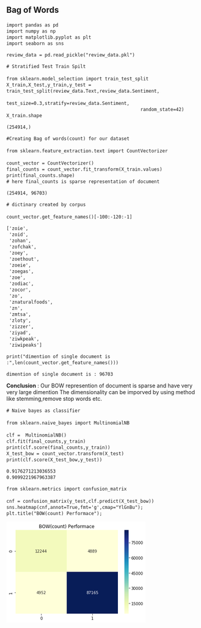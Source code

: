 
## Bag of Words

```
import pandas as pd 
import numpy as np
import matplotlib.pyplot as plt
import seaborn as sns

```


```
review_data = pd.read_pickle("review_data.pkl")
```


```
# Stratified Test Train Spilt

from sklearn.model_selection import train_test_split
X_train,X_test,y_train,y_test = train_test_split(review_data.Text,review_data.Sentiment,
                                                 test_size=0.3,stratify=review_data.Sentiment,
                                                 random_state=42)
X_train.shape
```




    (254914,)




```
#Creating Bag of words(count) for our dataset

from sklearn.feature_extraction.text import CountVectorizer

count_vector = CountVectorizer()
final_counts = count_vector.fit_transform(X_train.values)
print(final_counts.shape)
# here final_counts is sparse representation of document
```

    (254914, 96703)



```
# dictinary created by corpus

count_vector.get_feature_names()[-100:-120:-1]
```




    ['zoie',
     'zoid',
     'zohan',
     'zofchak',
     'zoey',
     'zoethout',
     'zoeie',
     'zoegas',
     'zoe',
     'zodiac',
     'zocor',
     'zo',
     'znaturalfoods',
     'zn',
     'zmtsa',
     'zloty',
     'zizzer',
     'ziyad',
     'ziwkpeak',
     'ziwipeaks']




```
print("dimention of single document is :",len(count_vector.get_feature_names()))
```

    dimention of single document is : 96703


**Conclusion** : Our BOW represention of document is sparse and have very very large dimention
The dimensionality can be imporved by using method like stemming,remove stop words etc.


```
# Naive bayes as classifier 

from sklearn.naive_bayes import MultinomialNB

clf =  MultinomialNB()
clf.fit(final_counts,y_train)
print(clf.score(final_counts,y_train))
X_test_bow = count_vector.transform(X_test)
print(clf.score(X_test_bow,y_test))
```

    0.9176271213036553
    0.9099221967963387



```
from sklearn.metrics import confusion_matrix

cnf = confusion_matrix(y_test,clf.predict(X_test_bow))
sns.heatmap(cnf,annot=True,fmt='g',cmap="YlGnBu");
plt.title("BOW(count) Performace");
```


![png](resources/output_8_0.png)


